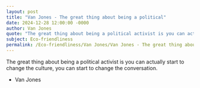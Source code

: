 ```yaml
---
layout: post
title: "Van Jones - The great thing about being a political"
date: 2024-12-28 12:00:00 -0000
author: Van Jones
quote: "The great thing about being a political activist is you can actually start to change the culture, you can start to change the conversation."
subject: Eco-friendliness
permalink: /Eco-friendliness/Van Jones/Van Jones - The great thing about being a political
---
```


The great thing about being a political activist is you can actually start to change the culture, you can start to change the conversation.

- Van Jones
